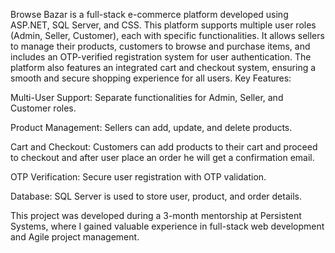 Browse Bazar is a full-stack e-commerce platform developed using ASP.NET, SQL Server, and CSS. This platform supports multiple user roles (Admin, Seller, Customer), each with specific functionalities. It allows sellers to manage their products, customers to browse and purchase items, and includes an OTP-verified registration system for user authentication. The platform also features an integrated cart and checkout system, ensuring a smooth and secure shopping experience for all users.
Key Features:

Multi-User Support: Separate functionalities for Admin, Seller, and Customer roles.

Product Management: Sellers can add, update, and delete products.

Cart and Checkout: Customers can add products to their cart and proceed to checkout and after user place an order he will get a confirmation email.

OTP Verification: Secure user registration with OTP validation.

Database: SQL Server is used to store user, product, and order details.

This project was developed during a 3-month mentorship at Persistent Systems, where I gained valuable experience in full-stack web development and Agile project management.



